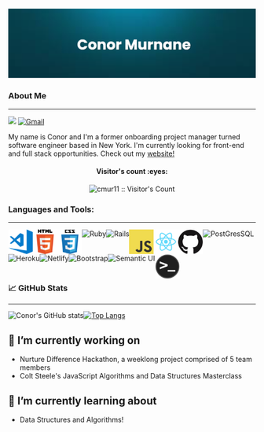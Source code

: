 
[<img src="https://github.com/cmur11/cmur11/blob/main/banner.png"  >](https://www.conormurnane.us/)<br/>

### About Me
- - - -
<a href="https://www.linkedin.com/in/conor-murnane/"><img src="https://img.shields.io/badge/-Conor%20Murnane-0077B5?style=flat&logo=Linkedin&logoColor=white"/></a>
[![Gmail](https://img.shields.io/badge/-conormurnane11@gmail.com-c14438?style=flat&logo=Gmail&logoColor=white)](mailto:conormurnane11@gmail.com)
<br/> 
  
My name is Conor and I'm a former onboarding project manager turned software engineer based in New York. I'm currently looking for front-end and full stack opportunities. Check out my [website!](https://www.conormurnane.us/) 
<br/>
<h4 align="center">Visitor's count :eyes:</h4>

<p align="center"><img src="https://profile-counter.glitch.me/{cmur11}/count.svg" alt="cmur11 :: Visitor's Count" /></p>

### Languages and Tools:
- - - -
<img align="left" alt="Visual Studio Code" height=
"50" src="https://raw.githubusercontent.com/github/explore/80688e429a7d4ef2fca1e82350fe8e3517d3494d/topics/visual-studio-code/visual-studio-code.png" />
<img align="left" alt="HTML5" height="50" src="https://raw.githubusercontent.com/github/explore/80688e429a7d4ef2fca1e82350fe8e3517d3494d/topics/html/html.png" />
<img align="left" alt="CSS3"  height="50" src="https://raw.githubusercontent.com/github/explore/80688e429a7d4ef2fca1e82350fe8e3517d3494d/topics/css/css.png" />
<img align="left" alt="Ruby" height="50" src="https://miro.medium.com/max/1420/1*9hd_8qR0CMZ8L0pVbFLjDw.png" />
<img align="left" alt="Rails" height="50" src="https://icon-library.net/images/ruby-on-rails-icon/ruby-on-rails-icon-29.jpg" />
<img align="left" alt="JavaScript" height="50" 
src="https://raw.githubusercontent.com/github/explore/80688e429a7d4ef2fca1e82350fe8e3517d3494d/topics/javascript/javascript.png" />
<img align="left" alt="React" height="50" src="https://raw.githubusercontent.com/github/explore/80688e429a7d4ef2fca1e82350fe8e3517d3494d/topics/react/react.png" />
<img align="left" alt="GitHub" height="50" src="https://raw.githubusercontent.com/github/explore/78df643247d429f6cc873026c0622819ad797942/topics/github/github.png" />
<img align="left" alt="PostGresSQL" height="50" src="https://cdn.iconscout.com/icon/free/png-512/postgresql-226047.png" />
<img align="left" alt="Heroku" height="50" src="https://cdn.iconscout.com/icon/free/png-512/heroku-225989.png" />
<img align="left" alt="Netlify" height="50" src="https://iconape.com/wp-content/png_logo_vector/netlify-logo.png" />
<img align="left" alt="Bootstrap" height="50" src="https://icon2.cleanpng.com/20180328/wfe/kisspng-bootstrap-logo-computer-software-web-application-p-b-5abb6c2a77e0c9.047132091522232362491.jpg" />
<img align="left" alt="Semantic UI" height="50" src="https://pics.freeicons.io/uploads/icons/png/14959074241551942826-512.png" />
<img align="left" alt="Terminal" height="50" src="https://raw.githubusercontent.com/github/explore/80688e429a7d4ef2fca1e82350fe8e3517d3494d/topics/terminal/terminal.png" /><br/><br/><br/><br/><br/>


### 📈 GitHub Stats
- - - -
![Conor's GitHub stats](https://github-readme-stats.vercel.app/api?username=cmur11&show_icons=true)[![Top Langs](https://github-readme-stats.vercel.app/api/top-langs/?username=cmur11&layout=compact)](https://github.com/cmur11/github-readme-stats)



## 🔭 I’m currently working on 
- Nurture Difference Hackathon, a weeklong project comprised of 5 team members
- Colt Steele's JavaScript Algorithms and Data Structures Masterclass

## 🌱 I’m currently learning about
- Data Structures and Algorithms!





